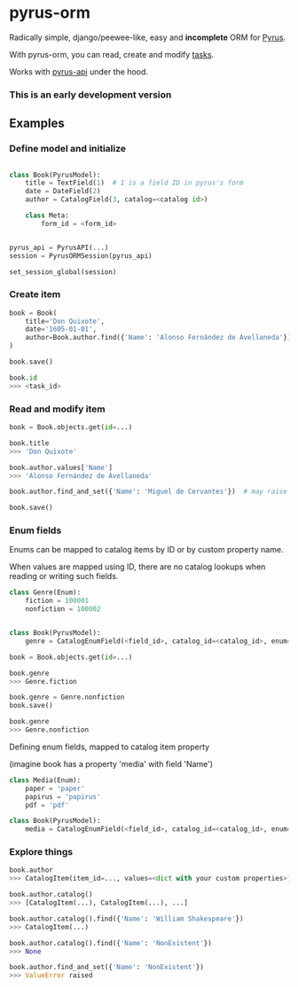 pyrus-orm
=========

Radically simple, django/peewee-like, easy and **incomplete** ORM for [Pyrus](https://pyrus.com).

With pyrus-orm, you can read, create and modify [tasks](https://pyrus.com/en/help/api/models#form-registry-task).

Works with [pyrus-api](https://github.com/simplygoodsoftware/pyrusapi-python) under the hood.

### This is an early development version

Examples
-------


### Define model and initialize

```python

class Book(PyrusModel):
    title = TextField(1)  # 1 is a field ID in pyrus's form
    date = DateField(2)
    author = CatalogField(3, catalog=<catalog id>)

    class Meta:
        form_id = <form_id>


pyrus_api = PyrusAPI(...)
session = PyrusORMSession(pyrus_api)

set_session_global(session)
```


### Create item

```python
book = Book(
    title='Don Quixote',
    date='1605-01-01',
    author=Book.author.find({'Name': 'Alonso Fernández de Avellaneda'})
)

book.save()

book.id
>>> <task_id>
```


### Read and modify item

```python
book = Book.objects.get(id=...)

book.title
>>> 'Don Quixote'

book.author.values['Name']
>>> 'Alonso Fernández de Avellaneda'

book.author.find_and_set({'Name': 'Miguel de Cervantes'})  # may raise ValueError if no value found

book.save()
```

### Enum fields

Enums can be mapped to catalog items by ID or by custom property name.

When values are mapped using ID, there are no catalog lookups when reading or writing such fields.

```python
class Genre(Enum):
    fiction = 100001
    nonfiction = 100002


class Book(PyrusModel):
    genre = CatalogEnumField(<field_id>, catalog_id=<catalog_id>, enum=Genre, id_field='item_id')

book = Book.objects.get(id=...)

book.genre
>>> Genre.fiction

book.genre = Genre.nonfiction
book.save()

book.genre
>>> Genre.nonfiction
```

Defining enum fields, mapped to catalog item property

(imagine book has a property 'media' with field 'Name')

```python
class Media(Enum):
    paper = 'paper'
    papirus = 'papirus'
    pdf = 'pdf'

class Book(PyrusModel):
    media = CatalogEnumField(<field_id>, catalog_id=<catalog_id>, enum=Genre, id_field='Name')
```


### Explore things

```python
book.author
>>> CatalogItem(item_id=..., values=<dict with your custom properties>)

book.author.catalog()
>>> [CatalogItem(...), CatalogItem(...), ...]

book.author.catalog().find({'Name': 'William Shakespeare'})
>>> CatalogItem(...)

book.author.catalog().find({'Name': 'NonExistent'})
>>> None

book.author.find_and_set({'Name': 'NonExistent'})
>>> ValueError raised
```
